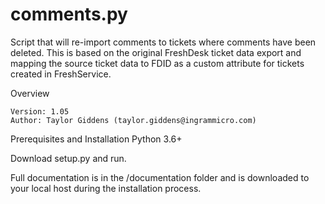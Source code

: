 # comments.py
Script that will re-import comments to tickets where comments have been deleted.  This is based on the original FreshDesk ticket data export and mapping the source ticket data to FDID as a custom attribute for tickets created in FreshService.

Overview

    Version: 1.05
    Author: Taylor Giddens (taylor.giddens@ingrammicro.com)

Prerequisites and Installation
Python 3.6+


Download setup.py and run.

Full documentation is in the /documentation folder and is downloaded to your local host during the installation process.
